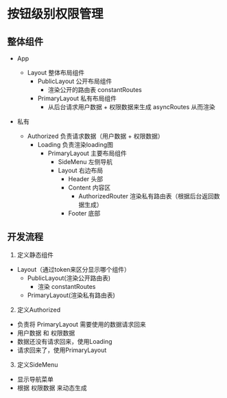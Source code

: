 # 按钮级别权限管理

## 整体组件
* App
  * Layout 整体布局组件
    * PublicLayout 公开布局组件
      * 渲染公开的路由表 constantRoutes
    * PrimaryLayout 私有布局组件
      * 从后台请求用户数据 + 权限数据来生成 asyncRoutes 从而渲染

* 私有
  * Authorized 负责请求数据（用户数据 + 权限数据）
    * Loading 负责渲染loading图
      * PrimaryLayout 主要布局组件
        * SideMenu 左侧导航
        * Layout 右边布局
          * Header 头部
          * Content 内容区
            * AuthorizedRouter 渲染私有路由表（根据后台返回数据生成）
          * Footer 底部

## 开发流程
1. 定义静态组件
  * Layout（通过token来区分显示哪个组件）
    * PublicLayout(渲染公开路由表)
      * 渲染 constantRoutes
    * PrimaryLayout(渲染私有路由表)

2. 定义Authorized
  * 负责将 PrimaryLayout 需要使用的数据请求回来
  * 用户数据 和 权限数据
  * 数据还没有请求回来，使用Loading
  * 请求回来了，使用PrimaryLayout

3. 定义SideMenu
  * 显示导航菜单
  * 根据 权限数据 来动态生成

